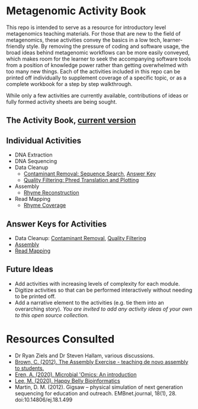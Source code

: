 # Metagenomic Activity Book
This repo is intended to serve as a resource for introductory level metagenomics teaching materials. For those that are new to the field of metagenomics, these activities convey the basics in a low tech, learner-friendly style. By removing the pressure of coding and software usage, the broad ideas behind metagenomic workflows can be more easily conveyed, which makes room for the learner to seek the accompanying software tools from a position of knowledge power rather than getting overwhelmed with too many new things. Each of the activities included in this repo can be printed off individually to supplement coverage of a specific topic, or as a complete workbook for a step by step walkthrough. 

While only a few activities are currently available, contributions of ideas or fully formed activity sheets are being sought.

## The Activity Book, [current version]()

## Individual Activities
- DNA Extraction
- DNA Sequencing
- Data Cleanup
  - [Contaminant Removal: Sequence Search](https://github.com/krwaring/metagenomic-activity-book/blob/main/Activity%20Files/DataCleanup-ContaminantRemoval.pdf), [Answer Key](https://github.com/krwaring/metagenomic-activity-book/tree/main/Activity%20Files/Answer%20Key/AK_DataCleanup-ContaminantRemoval.pdf)
  - [Quality Filtering: Phred Translation and Plotting](https://github.com/krwaring/metagenomic-activity-book/blob/main/Activity%20Files/DataCleanup-QualityFiltering.pdf)
- Assembly
  - [Rhyme Reconstruction](https://github.com/krwaring/metagenomic-activity-book/blob/main/Activity%20Files/Assembly.pdf)
- Read Mapping
  - [Rhyme Coverage](https://github.com/krwaring/metagenomic-activity-book/blob/main/Activity%20Files/ReadMapping.pdf)

## Answer Keys for Activities
- Data Cleanup: [Contaminant Removal](https://github.com/krwaring/metagenomic-activity-book/tree/main/Activity%20Files/Answer%20Key/AK_DataCleanup-ContaminantRemoval.pdf), [Quality Filtering](https://github.com/krwaring/metagenomic-activity-book/tree/main/Activity%20Files/Answer%20Key/AK_DataCleanup-QualityFiltering.pdf)
- [Assembly](https://github.com/krwaring/metagenomic-activity-book/tree/main/Activity%20Files/Answer%20Key/AK_Assembly.pdf)
- [Read Mapping](https://github.com/krwaring/metagenomic-activity-book/tree/main/Activity%20Files/Answer%20Key/AK_ReadMapping.pdf)

## Future Ideas
- Add activities with increasing levels of complexity for each module.
- Digitize activities so that can be performed interactively without needing to be printed off.
- Add a narrative element to the activities (e.g. tie them into an overarching story).
*You are invited to add any activity ideas of your own to this open source collection.*

# Resources Consulted

- Dr Ryan Ziels and Dr Steven Hallam, various discussions.
- [Brown, C. (2012). The Assembly Exercise - teaching de novo assembly to students.](http://ivory.idyll.org/blog/the-assembly-exercise.html)
- [Eren, A. (2020). Microbial 'Omics: An introduction](https://merenlab.org/momics/)
- [Lee, M. (2020). Happy Belly Bioinformatics](https://astrobiomike.github.io/)
- Martin, D. M. (2012). Gigsaw – physical simulation of next generation sequencing for education and outreach. EMBnet.journal, 18(1), 28. doi:10.14806/ej.18.1.499
